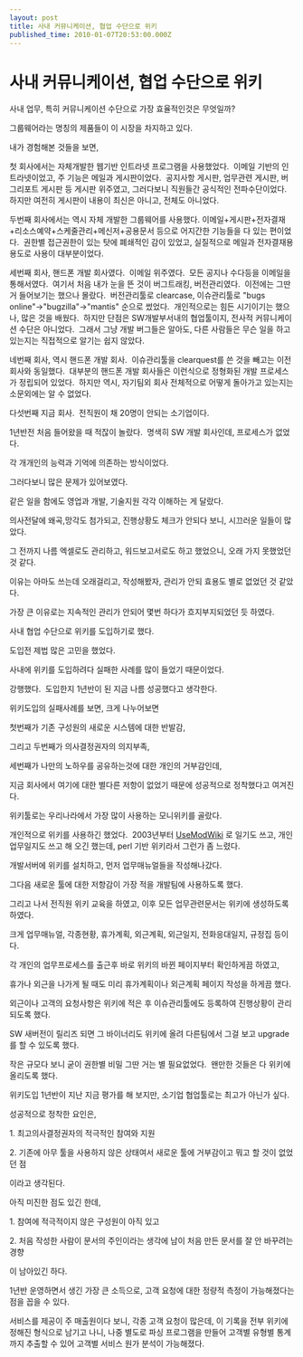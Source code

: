 ```yaml
---
layout: post
title: 사내 커뮤니케이션, 협업 수단으로 위키
published_time: 2010-01-07T20:53:00.000Z
---
```


# 사내 커뮤니케이션, 협업 수단으로 위키


사내 업무, 특히 커뮤니케이션 수단으로 가장 효율적인것은 무엇일까?

그룹웨어라는 명칭의 제품들이 이 시장을 차지하고 있다.

내가 경험해본 것들을 보면,

첫 회사에서는 자체개발한 웹기반 인트라넷 프로그램을 사용했었다.  이메일 기반의 인트라넷이었고, 주 기능은 메일과 게시판이었다.  공지사항 게시판, 업무관련 게시판, 버그리포트 게시판 등 게시판 위주였고, 그러다보니 직원들간 공식적인 전파수단이었다. 하지만 여전히 게시판이 내용이 최신은 아니고, 전체도 아니었다.

두번째 회사에서는 역시 자체 개발한 그룹웨어를 사용했다. 이메일+게시판+전자결재+리소스예약+스케줄관리+메신저+공용문서 등으로 어지간한 기능들을 다 있는 편이었다.  권한별 접근권한이 있는 탓에 폐쇄적인 감이 있었고, 실질적으로 메일과 전자결재용 용도로 사용이 대부분이었다.

세번째 회사, 핸드폰 개발 회사였다.  이메일 위주였다.  모든 공지나 수다등을 이메일을 통해서였다.  여기서 처음 내가 눈을 뜬 것이 버그트래킹, 버전관리였다.  이전에는 그딴거 들어보기는 했으나 몰랐다.  버전관리툴로 clearcase, 이슈관리툴로 "bugs online"->"bugzilla"->"mantis" 순으로 썼었다.  개인적으로는 힘든 시기이기는 했으나, 많은 것을 배웠다.  하지만 단점은 SW개발부서내의 협업툴이지, 전사적 커뮤니케이션 수단은 아니었다.  그래서 그냥 개발 버그들은 알아도, 다른 사람들은 무슨 일을 하고 있는지는 직접적으로 알기는 쉽지 않았다.

네번째 회사, 역시 핸드폰 개발 회사.  이슈관리툴을 clearquest를 쓴 것을 빼고는 이전회사와 동일했다.  대부분의 핸드폰 개발 회사들은 이런식으로 정형화된 개발 프로세스가 정립되어 있었다.  하지만 역시, 자기팀외 회사 전체적으로 어떻게 돌아가고 있는지는 소문외에는 알 수 없었다.

다섯번째 지금 회사.  전직원이 채 20명이 안되는 소기업이다.

1년반전 처음 들어왔을 때 적잖이 놀랐다.  명색히 SW 개발 회사인데, 프로세스가 없었다.

각 개개인의 능력과 기억에 의존하는 방식이었다.

그러다보니 많은 문제가 있어보였다.

같은 일을 함에도 영업과 개발, 기술지원 각각 이해하는 게 달랐다.

의사전달에 왜곡,망각도 첨가되고, 진행상황도 체크가 안되다 보니, 시끄러운 일들이 많았다.

그 전까지 나름 엑셀로도 관리하고, 워드보고서로도 하고 했었으니, 오래 가지 못했었던 것 같다.

이유는 아마도 쓰는데 오래걸리고, 작성해봤자, 관리가 안되 효용도 별로 없었던 것 같았다.

가장 큰 이유로는 지속적인 관리가 안되어 몇번 하다가 흐지부지되었던 듯 하였다.

사내 협업 수단으로 위키를 도입하기로 했다.

도입전 제법 많은 고민을 했었다.

사내에 위키를 도입하려다 실패한 사례를 많이 들었기 때문이었다.

강행했다.  도입한지 1년반이 된 지금 나름 성공했다고 생각한다.

위키도입의 실패사례를 보면, 크게 나누어보면

첫번째가 기존 구성원의 새로운 시스템에 대한 반발감,

그리고 두번째가 의사결정권자의 의지부족,

세번째가 나만의 노하우를 공유하는것에 대한 개인의 거부감인데,

지금 회사에서 여기에 대한 별다른 저항이 없었기 때문에 성공적으로 정착했다고 여겨진다.

위키툴로는 우리나라에서 가장 많이 사용하는 모니위키를 골랐다.

개인적으로 위키를 사용하긴 했었다.  2003년부터 [UseModWiki](http://gypark.pe.kr/wiki/UseModWiki%EC%86%8C%EC%8A%A4%EC%88%98%EC%A0%95) 로 일기도 쓰고, 개인업무일지도 쓰고 해 오긴 했는데, perl 기반 위키라서 그런가 좀 느렸다.

개발서버에 위키를 설치하고, 먼저 업무매뉴얼들을 작성해나갔다.

그다음 새로운 툴에 대한 저항감이 가장 적을 개발팀에 사용하도록 했다.

그리고 나서 전직원 위키 교육을 하였고, 이후 모든 업무관련문서는 위키에 생성하도록 하였다.

크게 업무매뉴얼, 각종현황, 휴가계획, 외근계획, 외근일지, 전화응대일지, 규정집 등이다.

각 개인의 업무프로세스를 출근후 바로 위키의 바뀐 페이지부터 확인하게끔 하였고,

휴가나 외근을 나가게 될 때도 미리 휴가계획이나 외근계획 페이지 작성을 하게끔 했다.

외근이나 고객의 요청사항은 위키에 적은 후 이슈관리툴에도 등록하여 진행상황이 관리되도록 했다.

SW 새버전이 릴리즈 되면 그 바이너리도 위키에 올려 다른팀에서 그걸 보고 upgrade를 할 수 있도록 했다.

작은 규모다 보니 굳이 권한별 비밀 그딴 거는 별 필요없었다.  왠만한 것들은 다 위키에 올리도록 했다.

위키도입 1년반이 지난 지금 평가를 해 보지만, 소기업 협업툴로는 최고가 아닌가 싶다.

성공적으로 정착한 요인은,

1\. 최고의사결정권자의 적극적인 참여와 지원

2\. 기존에 아무 툴을 사용하지 않은 상태여서 새로운 툴에 거부감이고 뭐고 할 것이 없었던 점

이라고 생각된다.

아직 미진한 점도 있긴 한데,

1\. 참여에 적극적이지 않은 구성원이 아직 있고

2\. 처음 작성한 사람이 문서의 주인이라는 생각에 남이 처음 만든 문서를 잘 안 바꾸려는 경향

이 남아있긴 하다.

1년반 운영하면서 생긴 가장 큰 소득으로, 고객 요청에 대한 정량적 측정이 가능해졌다는 점을 꼽을 수 있다.

서비스를 제공이 주 매출원이다 보니, 각종 고객 요청이 많은데, 이 기록을 전부 위키에 정해진 형식으로 남기고 나니, 나중 별도로 파싱 프로그램을 만들어 고객별 유형별 통계까지 추출할 수 있어 고객별 서비스 원가 분석이 가능해졌다.

